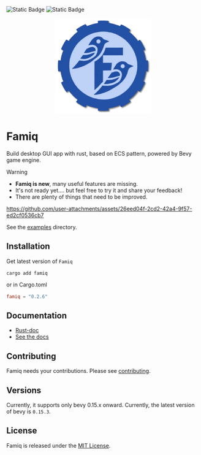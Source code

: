 ![Static Badge](https://img.shields.io/badge/Version-0.2.6-blue)
![Static Badge](https://img.shields.io/badge/OS-Mac%20Linux%20Window-orange)

<p align="center">
  <img width="250" src="logo.png">
</p>

# Famiq
Build desktop GUI app with rust, based on ECS pattern, powered by Bevy game engine.

> [!WARNING]
> - **Famiq is new**, many useful features are missing.
> - It's not ready yet.... but feel free to try it and share your feedback!
> - There are plenty of things that need to be improved.

https://github.com/user-attachments/assets/26eed04f-2cd2-42a4-9f57-ed2cf0536cb7

See the [examples](https://github.com/MuongKimhong/famiq/tree/master/examples) directory.

## Installation
Get latest version of `Famiq`
```
cargo add famiq
```
or in Cargo.toml
```toml
famiq = "0.2.6"
```

## Documentation
- [Rust-doc](https://docs.rs/famiq/latest/famiq/)
- [See the docs](https://muongkimhong.github.io/famiq/)

## Contributing
Famiq needs your contributions. Please see [contributing](https://github.com/MuongKimhong/famiq/blob/master/CONTRIBUTING.md).

## Versions
Currently, it supports only bevy 0.15.x onward. Currently, the latest version of bevy is `0.15.3`.

## License
Famiq is released under the [MIT License](https://opensource.org/licenses/MIT).
